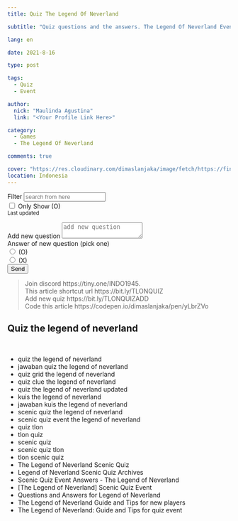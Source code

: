 ```yaml
---
title: Quiz The Legend Of Neverland

subtitle: "Quiz questions and the answers. The Legend Of Neverland Event."

lang: en

date: 2021-8-16

type: post

tags:
  - Quiz
  - Event

author:
  nick: "Maulinda Agustina"
  link: "<Your Profile Link Here>"

category:
  - Games
  - The Legend Of Neverland

comments: true

cover: "https://res.cloudinary.com/dimaslanjaka/image/fetch/https://findurthing.com/wp-content/uploads/2021/01/SCENIC-QUIZ.jpg"
location: Indonesia
---
```


<link rel="stylesheet" href="https://raw.githack.com/dimaslanjaka/Web-Manajemen/master/css/bootstrap-4.5-wrapper.css" />

<div id="bootstrap-wrapper">
  <div class="mb-2">
    <label for="search-questions" class="sr-only">Filter</label>
    <input autocomplete="chrome-off" type="text" id="search-questions" class="form-control" placeholder="search from here">
    <div class="mt-1 mb-1">
      <div class="form-check form-check-inline">
        <input class="form-check-input" type="checkbox" id="O_only" value="option1">
        <label class="form-check-label" for="O_only">Only Show (O)</label>
      </div>
    </div>
    <small id="search-questionsHelpBlock" class="form-text text-muted">
      Last updated
      <!-- now() -->
    </small>

  </div>

  <ul id="questions">
    <!-- include /source/assets/tlon/Quiz/quiz.txt -->
  </ul>

  <form action="https://backend.webmanajemen.com/tlon/quiz.php" method="post" id="addQuiz" target="_blank" name="form_add_quiz" class="mt-4 mb-4 text-center">
    <input type="hidden" name="add" value="add">
    <div class="row">
      <div class="col-md-6">
        <label for="newQ">Add new question</label>
        <textarea type="text" id="newQ" placeholder="add new question" name="q" class="form-control"></textarea>
      </div>
      <div class="col-md-4">
        <div class="mb-2">
          Answer of new question (pick one)
        </div>
        <div class="custom-control custom-radio custom-control-inline">
          <input type="radio" id="customRadioInline1" name="a" name="q" class="custom-control-input" value="O">
          <label class="custom-control-label" for="customRadioInline1">(O)</label>
        </div>
        <div class="custom-control custom-radio custom-control-inline">
          <input type="radio" id="customRadioInline2" name="a" class="custom-control-input" value="X">
          <label class="custom-control-label" for="customRadioInline2">(X)</label>
        </div>
        <div id="submitter" class="mt-2">
          <button type="submit" class="btn btn-primary btn-block btn-sm">Send</button>
        </div>
      </div>
    </div>
  </form>

  <blockquote class="mt-2">
    Join discord https://tiny.one/INDO1945.<br />
    This article shortcut url https://bit.ly/TLONQUIZ<br />
    Add new quiz https://bit.ly/TLONQUIZADD<br />
    Code this article https://codepen.io/dimaslanjaka/pen/yLbrZVo
  </blockquote>

  <div id="incoming-terms" itemscope itemtype="https://schema.org/ItemList">
    <h2 itemprop="name">Quiz the legend of neverland</h2><br>
    <link itemprop="itemListOrder" href="https://schema.org/ItemListOrderDescending" />
    <ul>
      <li itemprop="itemListElement">quiz the legend of neverland</li>
      <li itemprop="itemListElement">jawaban quiz the legend of neverland</li>
      <li itemprop="itemListElement">quiz grid the legend of neverland</li>
      <li itemprop="itemListElement">quiz clue the legend of neverland</li>
      <li itemprop="itemListElement">quiz the legend of neverland updated</li>
      <li itemprop="itemListElement">kuis the legend of neverland</li>
      <li itemprop="itemListElement">jawaban kuis the legend of neverland</li>
      <li itemprop="itemListElement">scenic quiz the legend of neverland</li>
      <li itemprop="itemListElement">scenic quiz event the legend of neverland</li>
      <li itemprop="itemListElement">quiz tlon</li>
      <li itemprop="itemListElement">tlon quiz</li>
      <li itemprop="itemListElement">scenic quiz</li>
      <li itemprop="itemListElement">scenic quiz tlon</li>
      <li itemprop="itemListElement">tlon scenic quiz</li>
      <li itemprop="itemListElement">The Legend of Neverland Scenic Quiz</li>
      <li itemprop="itemListElement">Legend of Neverland Scenic Quiz Archives</li>
      <li itemprop="itemListElement">Scenic Quiz Event Answers - The Legend of Neverland</li>
      <li itemprop="itemListElement">[The Legend of Neverland] Scenic Quiz Event</li>
      <li itemprop="itemListElement">Questions and Answers for Legend of Neverland</li>
      <li itemprop="itemListElement">The Legend of Neverland Guide and Tips for new players</li>
      <li itemprop="itemListElement">The Legend of Neverland: Guide and Tips for quiz event</li>
    </ul>
  </div>
</div>

<!-- css /source/assets/css/quiz.css -->
<!-- script /source/assets/js/quiz.js -->
